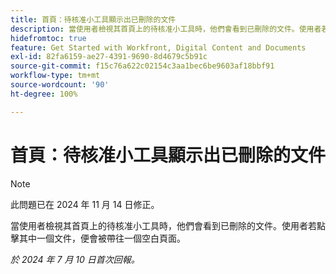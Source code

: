 ```yaml
---
title: 首頁：待核准小工具顯示出已刪除的文件
description: 當使用者檢視其首頁上的待核准小工具時，他們會看到已刪除的文件。使用者若點擊其中一個文件，便會被帶往一個空白頁面。
hidefromtoc: true
feature: Get Started with Workfront, Digital Content and Documents
exl-id: 82fa6159-ae27-4391-9690-8d4679c5b91c
source-git-commit: f15c76a622c02154c3aa1bec6be9603af18bbf91
workflow-type: tm+mt
source-wordcount: '90'
ht-degree: 100%

---
```


# 首頁：待核准小工具顯示出已刪除的文件

>[!NOTE]
>
>此問題已在 2024 年 11 月 14 日修正。

當使用者檢視其首頁上的待核准小工具時，他們會看到已刪除的文件。使用者若點擊其中一個文件，便會被帶往一個空白頁面。

_於 2024 年 7 月 10 日首次回報。_
